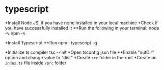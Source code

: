 # typescript

*Install Node JS, if you have none installed in your local machine
*Check if you have successfully installed it
**Run the following in your terminal:
node -v
npm -v

*Install Typescript
**Run
npm i typescript -g

*Initialize ts compiler
tsc --init
*Open tsconfig.json file
**Enable "outDir" option and change value to "dist"
*Create `src` folder in the root
*Create an `index.ts` file inside `/src` folder

